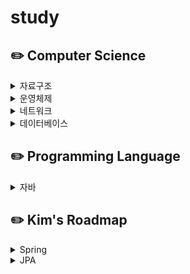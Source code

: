 # study

## :pencil2: Computer Science
<details>
<summary>자료구조</summary>
  
- [테스트](https://github.com/whxownss/study/blob/bca82bdb17c32b9fc2c8655ffd7729ab4e6abbec/Computer%20Science/%EC%9E%90%EB%A3%8C%EA%B5%AC%EC%A1%B0/test.md)
</details>

<details>
<summary>운영체제</summary>

</details>

<details>
<summary>네트워크</summary>

</details>

<details>
<summary>데이터베이스</summary>

</details>

## :pencil2: Programming Language
<details>
<summary>자바</summary>

</details>

## :pencil2: Kim's Roadmap
<details>
<summary>Spring</summary>

- 스프링 입문 - 코드로 배우는 스프링 부트, 웹 MVC, DB 접근 기술
- 스프링 핵심 원리 - 기본편
- 모든 개발자를 위한 HTTP 웹 기본 지식
- 스프링 MVC 1편 - 백엔드 웹 개발 핵심 기술
- 스프링 MVC 2편 - 백엔드 웹 개발 활용 기술
- 스프링 DB 1편 - 데이터 접근 핵심 원리
- 스프링 DB 2편 - 데이터 접근 활용 기술
- 스프링 핵심 원리 - 고급편
- 스프링 부트 - 핵심 원리와 활용
</details>
<details>
<summary>JPA</summary>
  
- 자바 ORM 표준 JPA 프로그래밍 - 기본편
- 실전! 스프링 부트와 JPA 활용1 - 웹 애플리케이션 개발
- 실전! 스프링 부트와 JPA 활용2 - API 개발과 성능 최적화
- 실전! 스프링 데이터 JPA
- 실전! Querydsl
</details>
